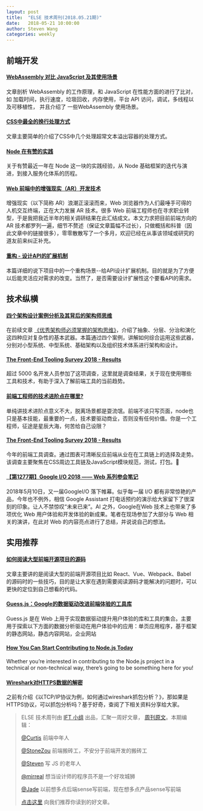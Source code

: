 ```yaml
---
layout: post
title:  "ELSE 技术周刊(2018.05.21期)"
date:   2018-05-21 10:00:00
author: Steven Wang
categories: weekly
---
```


## 前端开发

#### [WebAssembly 对比 JavaScript 及其使用场景](https://mp.weixin.qq.com/s/EnioY-rR-qdreNuQW9ewkw)
文章剖析 WebAssembly 的工作原理，和 JavaScript 在性能方面的进行了比对， 如 加载时间，执行速度，垃圾回收，内存使用，平台 API 访问，调试，多线程以及可移植性， 并且介绍了 一些WebAssembly 使用场景。

#### [CSS中最全的换行处理方式](https://www.w3cplus.com/css/where-lines-break-is-complicated-heres-all-the-related-css-and-html.html)
文章主要简单的介绍了CSS中几个处理超常文本溢出容器的处理方式。

#### [Node 在有赞的实践](https://tech.youzan.com/youzan-node/)

关于有赞最近一年在 Node 这一块的实践经验，从 Node 基础框架的迭代与演进，到接入服务化体系的历程。

#### [Web 前端中的增强现实（AR）开发技术](https://segmentfault.com/a/1190000014891945)
增强现实（以下简称 AR）浪潮正滚滚而来，Web 浏览器作为人们最唾手可得的人机交互终端，正在大力发展 AR 技术。很多 Web 前端工程师也在寻求职业转型，于是我把我近半年的相关调研结果在此汇结成文。本文力求把目前前端方向的 AR 技术都罗列一遍，细节不赘述（保证文章篇幅不过长），只做概括和科普（因此文章中的链接很多），零零散散写了一个多月，欢迎已经在从事该领域或研究的道友前来纠正补充。

#### [重构 - 设计API的扩展机制](https://segmentfault.com/a/1190000014751582)
本篇详细的说下项目中的一个重构场景--给API设计扩展机制。目的就是为了方便以后能灵活应对需求的改变。当然了，是否需要设计扩展性这个要看API的需求。

## 技术纵横

#### [四个架构设计案例分析及其背后的架构师思维](https://mp.weixin.qq.com/s?__biz=MjM5MDE0Mjc4MA==&mid=2651007363&idx=1&sn=b9c7c2712c4436f33d7ba8b339bc0a8b)

在前续文章 [《优秀架构师必须掌握的架构思维》](https://mp.weixin.qq.com/s?__biz=MzI4MTY5NTk4Ng==&mid=2247484527&idx=2&sn=252d8b5bd0330036de8493739191d472&scene=21)，介绍了抽象、分层、分治和演化这四种应对复杂性的基本武器。本篇通过四个案例，讲解如何综合运用这些武器，分别对小型系统、中型系统、基础架构以及组织技术体系进行架构和设计。

#### [The Front-End Tooling Survey 2018 - Results](https://ashleynolan.co.uk/blog/frontend-tooling-survey-2018-results)

超过 5000 名开发人员参加了这项调查，这里就是调查结果，关于现在使用哪些工具和技术，有助于深入了解前端工具的当前趋势。

#### [前端工程师的技术进阶点在哪里?](https://mp.weixin.qq.com/s?__biz=MzAxMTU0NTc4Nw==&mid=2661157671&idx=1&sn=b400eb2ad196fc1ac97bbdbe92ceebe2)

单纯讲技术进阶点意义不大，脱离场景都是耍流氓。前端不该只写页面，node也只是基本技能，最重要的一点，技术要驱动商业，否则没有任何价值。你是一个工程师，征途是星辰大海，何苦给自己设限？

#### [The Front-End Tooling Survey 2018 - Results](https://ashleynolan.co.uk/blog/frontend-tooling-survey-2018-results)

今年的前端工具调查。通过图表可清晰反应前端从业在在工具链上的选择及走势。该调查主要聚焦在CSS周边工具链及JavaScript模块规范，测试，打包。

#### [【第1277期】Google I/O 2018 —— Web 系列参会笔记](https://mp.weixin.qq.com/s?__biz=MzUyODMzMjY3OQ==&mid=2247483987&idx=1&sn=fa6c11a9bd5735403f8ef8453e7a3c67&chksm=fa70a0bbcd0729ada3df3e65d73d75b30748e14871f3051045e35be5c6187cdc8e5eaa6a1245&mpshare=1&scene=1&srcid=0520EyPDxuBJpdmsQZYoKxwo#rd)

2018年5月10日，又一届GoogleI/O 落下帷幕。似乎每一届 I/O 都有非常惊艳的产品，今年也不例外，相信 Google Assistant 打电话预约的演示给大家留下了很深刻的印象。让人不禁惊叹“未来已来”。AI 之外，Google在Web 技术上也带来了多项优化 Web 用户体验和开发体验的新成果。笔者在现场参加了大部分与 Web 相关的演讲，在此对 Web 的内容亮点进行了总结，并说说自己的想法。

## 实用推荐

#### [如何阅读大型前端开源项目的源码](https://github.com/ProtoTeam/blog/blob/master/201805/3.md)
文章主要讲的是阅读大型的前端开源项目比如 React、Vue、Webpack、Babel 的源码时的一些技巧，目的是让大家在遇到需要阅读源码才能解决的问题时，可以更快的定位到自己想看的代码。

#### [Guess.js：Google的数据驱动改进前端体验的工具库](https://mp.weixin.qq.com/s/MI9U90TrHhE_esDicCXKjg)

Guess.js 是在 Web 上用于实现数据驱动提升用户体验的库和工具的集合。主要用于探索以下方面的数据分析驱动在用户体验中的应用：单页应用程序，基于框架的静态网站，静态内容网站，企业网站

#### [How You Can Start Contributing to Node.js Today](https://nodesource.com/blog/how-you-can-start-contributing-to-node-js-today)

Whether you’re interested in contributing to the Node.js project in a technical or non-technical way, there’s going to be something here for you!

#### [Wireshark对HTTPS数据的解密](https://zhuanlan.zhihu.com/p/36669377)
之前有介绍《以TCP/IP协议为例，如何通过wireshark抓包分析？》，那如果是HTTPS协议，可以抓包分析吗？基于好奇，查阅了下相关资料分享给大家。

> ELSE 技术周刊由 [IFT 小组](https://github.com/CtripFE) 出品，汇聚一周好文章， [周刊原文]()。本期编辑：
>
> [@Curtis](https://github.com/CurtisCBS) 前端中年人
>
> [@StoneZou](https://github.com/stoneyong) 前端搬砖工，不安分于前端开发的搬砖工
>
> [@Steven](https://github.com/StevenX911) 写 JS 的老年人
>
> [@mirreal](https://github.com/mirreal) 想当设计师的程序员不是一个好攻城狮
>
> [@Jade](https://github.com/Jade05) 以前想多点后端sense写前端，现在想多点产品sense写前端
>
> [点击这里](https://github.com/CtripFE/fe-weekly/issues) 向我们推荐你读到的好文章。
